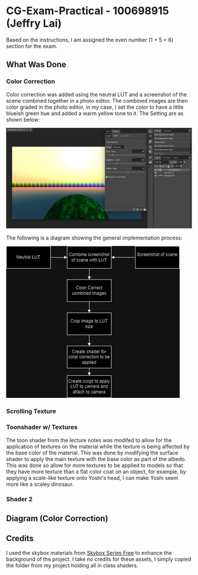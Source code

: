 # CG-Exam-Practical - 100698915 (Jeffry Lai)
Based on the instructions, I am assigned the even number (1 + 5 = 6) section for the exam.
 
## What Was Done
### Color Correction
Color correction was added using the neutral LUT and a screenshot of the scene combined together in a photo editor. The combined images are then color graded in the photo editor, in my case, I set the color to have a little blueish green hue and added a warm yellow tone to it. The Setting are as shown below:

![alt text](https://github.com/JL-40/CG-Exam-Practical/blob/main/_Images/ColorGradingProof.png?raw=true)

The following is a diagram showing the general implementation process:

![alt text](https://github.com/JL-40/CG-Exam-Practical/blob/main/_Images/ColorCorrectionImplementation.drawio.png?raw=true)

### Scrolling Texture


### Toonshader w/ Textures
The toon shader from the lecture notes was modifed to allow for the application of textures on the material while the texture is being affected by the base color of the material. This was done by modifying the surface shader to apply the main texture with the base color as part of the albedo. This was done so allow for more textures to be applied to models so that they have more texture than a flat color coat on an object, for example, by applying a scale-like texture onto Yoshi's head, I can make Yoshi seem more like a scaley dinosaur.

### Shader 2

## Diagram (Color Correction)

## Credits
I used the skybox materials from [Skybox Series Free](https://assetstore.unity.com/packages/2d/textures-materials/sky/skybox-series-free-103633) to enhance the background of the project. I take no credits for these assets, I simply copied the folder from my project holding all in class shaders.
